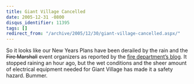 ```yaml
---
title: Giant Village Cancelled
date: 2005-12-31 -0800
disqus_identifier: 11395
tags: []
redirect_from: "/archive/2005/12/30/giant-village-cancelled.aspx/"
---
```


So it looks like our New Years Plans have been derailed by the rain and
the ~~Fire Marshall~~ event organizers as reported by the [fire
department’s
blog](http://lafd.blogspot.com/2005/12/organizers-cancel-la-giant-village.html).
It stopped raining an hour ago, but the wet conditions and the sheer
amount of electrical equipment needed for Giant Village has made it a
safety hazard. Bummer.

